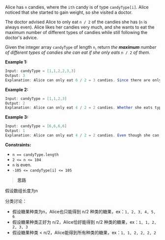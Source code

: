 Alice has `n` candies, where the `ith` candy is of type `candyType[i]`. Alice noticed that she started to gain weight, so she visited a doctor.

The doctor advised Alice to only eat `n / 2` of the candies she has (`n` is always even). Alice likes her candies very much, and she wants to eat the maximum number of different types of candies while still following the doctor's advice.

Given the integer array `candyType` of length `n`, return *the **maximum** number of different types of candies she can eat if she only eats* `n / 2` *of them*.

**Example 1:**

```java
Input: candyType = [1,1,2,2,3,3]
Output: 3
Explanation: Alice can only eat 6 / 2 = 3 candies. Since there are only 3 types, she can eat one of each type.
```

**Example 2:**

```java
Input: candyType = [1,1,2,3]
Output: 2
Explanation: Alice can only eat 4 / 2 = 2 candies. Whether she eats types [1,2], [1,3], or [2,3], she still can only eat 2 different types.
```

**Example 3:**

```java
Input: candyType = [6,6,6,6]
Output: 1
Explanation: Alice can only eat 4 / 2 = 2 candies. Even though she can eat 2 candies, she only has 1 type.
```

**Constraints:**

- `n == candyType.length`
- `2 <= n <= 104`
- `n` is even.
- `-105 <= candyType[i] <= 105`

> **思路**

假设数组长度为n

分类讨论：

- 假设糖果种类为n，Alice也只能得到 n/2 种类的糖果，ex：`1, 2, 3, 4, 5, 6`
- 假设糖果种类正好为 n/2，Alice恰好能得到 n/2 种类的糖果，ex：`1, 1, 2, 2, 3, 3`
- 假设糖果种类 < n/2，Alice能得到所有种类的糖果，ex：`1, 1, 2, 2, 2, 2`

